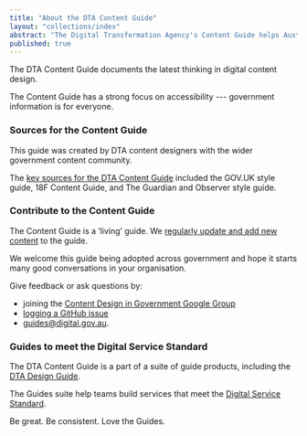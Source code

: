 ```yaml
---
title: "About the DTA Content Guide"
layout: "collections/index"
abstract: "The Digital Transformation Agency's Content Guide helps Australian Government teams design simple, clear and fast content."
published: true
---
```


The DTA Content Guide documents the latest thinking in digital content design.

The Content Guide has a strong focus on accessibility --- government information is for everyone.

### Sources for the Content Guide

This guide was created by DTA content designers with the wider government content community.

The [key sources for the DTA Content Guide](/sources/) included the GOV.UK style guide, 18F Content Guide, and The Guardian and Observer style guide.

### Contribute to the Content Guide

The Content Guide is a ‘living’ guide. We [regularly update and add new content](/updates/) to the guide.

We welcome this guide being adopted across government and hope it starts many good conversations in your organisation.

Give feedback or ask questions by:
- joining the <a href="https://groups.google.com/a/digital.gov.au/forum/#!forum/content-design-in-government" rel="external">Content Design in Government Google Group</a>
- <a href="https://github.com/govau/content-guide/issues/new" rel="external">logging a GitHub issue</a>
- <a href="mailto:guides@digital.gov.au">guides@digital.gov.au</a>.

### Guides to meet the Digital Service Standard

The DTA Content Guide is a part of a suite of guide products, including the [DTA Design Guide](http://guides.service.gov.au/design-guide/).

The Guides suite help teams build services that meet the <a href="https://www.dta.gov.au/standard/" rel="external">Digital Service Standard</a>.

Be great. Be consistent. Love the Guides.

